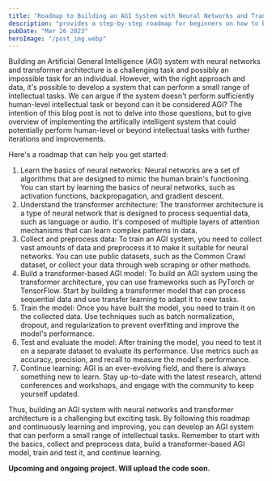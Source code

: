 ```yaml
---
title: "Roadmap to Building an AGI System with Neural Networks and Transformer Architecture for Beginners"
description: "provides a step-by-step roadmap for beginners on how to build an Artificial General Intelligence (AGI) system using neural networks and transformer architecture..."
pubDate: "Mar 26 2023"
heroImage: "/post_img.webp"
---
```

Building an Artificial General Intelligence (AGI) system with neural networks and transformer architecture is a challenging task and possibly an impossible task for an individual. However, with the right approach and data, it's possible to develop a system that can perform a small range of intellectual tasks. We can argue if the system doesn't perform sufficiently human-level intellectual task or beyond can it be considered AGI? The intention of this blog post is not to delve into those questions, but to give overview of implementing the artifically intelligent system that could potentially perform human-level or beyond intellectual tasks with further iterations and improvements.

Here's a roadmap that can help you get started:

1. Learn the basics of neural networks: Neural networks are a set of algorithms that are designed to mimic the human brain's functioning. You can start by learning the basics of neural networks, such as activation functions, backpropagation, and gradient descent.
2. Understand the transformer architecture: The transformer architecture is a type of neural network that is designed to process sequential data, such as language or audio. It's composed of multiple layers of attention mechanisms that can learn complex patterns in data.
3. Collect and preprocess data: To train an AGI system, you need to collect vast amounts of data and preprocess it to make it suitable for neural networks. You can use public datasets, such as the Common Crawl dataset, or collect your data through web scraping or other methods.
4. Build a transformer-based AGI model: To build an AGI system using the transformer architecture, you can use frameworks such as PyTorch or TensorFlow. Start by building a transformer model that can process sequential data and use transfer learning to adapt it to new tasks.
5. Train the model: Once you have built the model, you need to train it on the collected data. Use techniques such as batch normalization, dropout, and regularization to prevent overfitting and improve the model's performance.
6. Test and evaluate the model: After training the model, you need to test it on a separate dataset to evaluate its performance. Use metrics such as accuracy, precision, and recall to measure the model's performance.
7. Continue learning: AGI is an ever-evolving field, and there is always something new to learn. Stay up-to-date with the latest research, attend conferences and workshops, and engage with the community to keep yourself updated.

Thus, building an AGI system with neural networks and transformer architecture is a challenging but exciting task. By following this roadmap and continuously learning and improving, you can develop an AGI system that can perform a small range of intellectual tasks. Remember to start with the basics, collect and preprocess data, build a transformer-based AGI model, train and test it, and continue learning.

**Upcoming and ongoing project. Will upload the code soon.**
